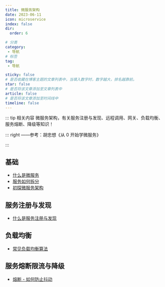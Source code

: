 ```yaml
---
title: 微服务架构
date: 2023-06-11
icon: microservice
index: false
dir:
  order: 6

# 分类
category:
 - 导航
# 标签
tag:
 - 导航

sticky: false
# 是否收藏在博客主题的文章列表中，当填入数字时，数字越大，排名越靠前。
star: false
# 是否将该文章添加至文章列表中
article: false
# 是否将该文章添加至时间线中
timeline: false
---
```


::: tip 相关内容
微服务架构，有关服务注册与发现、远程调用、网关、负载均衡、服务熔断、降级等知识！

::: right
——参考：胡忠想《从 0 开始学微服务》

:::

## 基础
- [什么是微服务](basis/什么是微服务.md)
- [服务如何拆分](basis/服务如何拆分.md)
- [初探微服务架构](basis/初探微服务架构.md)

## 服务注册与发现
- [什么是服务注册与发现](register_and_discover/什么是服务注册与发现.md)

## 负载均衡
- [常见负载均衡算法](load_balance/常见负载均衡算法.md)

## 服务熔断限流与降级
- [熔断 - 如何防止抖动](fuse_limit_downgrade/熔断-如何防止抖动.md)
